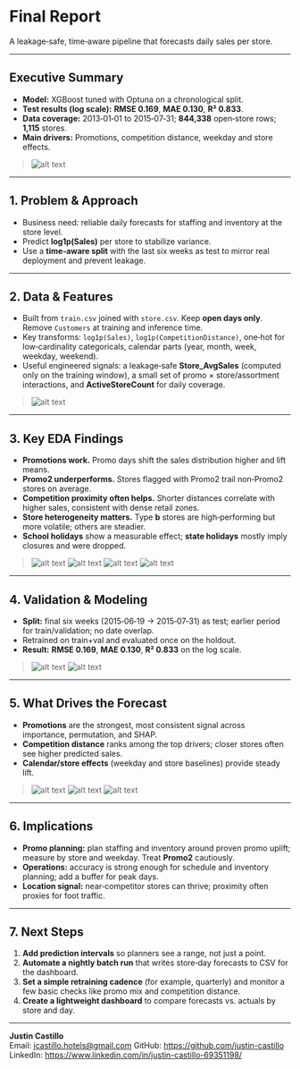 # Final Report
A leakage‑safe, time‑aware pipeline that forecasts daily sales per store.

---

## Executive Summary

- **Model:** XGBoost tuned with Optuna on a chronological split.
- **Test results (log scale):** **RMSE 0.169**, **MAE 0.130**, **R² 0.833**.
- **Data coverage:** 2013‑01‑01 to 2015‑07‑31; **844,338** open‑store rows; **1,115** stores.
- **Main drivers:** Promotions, competition distance, weekday and store effects.

> ![alt text](outputs/final_report_images/final_metrics_bar_chart.png)

---

## 1. Problem & Approach

- Business need: reliable daily forecasts for staffing and inventory at the store level.
- Predict **log1p(Sales)** per store to stabilize variance.
- Use a **time‑aware split** with the last six weeks as test to mirror real deployment and prevent leakage.

---

## 2. Data & Features

- Built from `train.csv` joined with `store.csv`. Keep **open days only**. Remove `Customers` at training and inference time.
- Key transforms: `log1p(Sales)`, `log1p(CompetitionDistance)`, one‑hot for low‑cardinality categoricals, calendar parts (year, month, week, weekday, weekend).
- Useful engineered signals: a leakage‑safe **Store_AvgSales** (computed only on the training window), a small set of promo × store/assortment interactions, and **ActiveStoreCount** for daily coverage.

> ![alt text](outputs/final_report_images/02_average_daily_sales_trend_lowess.png)

---

## 3. Key EDA Findings

- **Promotions work.** Promo days shift the sales distribution higher and lift means.
- **Promo2 underperforms.** Stores flagged with Promo2 trail non‑Promo2 stores on average.
- **Competition proximity often helps.** Shorter distances correlate with higher sales, consistent with dense retail zones.
- **Store heterogeneity matters.** Type **b** stores are high‑performing but more volatile; others are steadier.
- **School holidays** show a measurable effect; **state holidays** mostly imply closures and were dropped.

> ![alt text](outputs/final_report_images/03_promo_non_promo_dist.png)
> ![alt text](outputs/final_report_images/04_competition_distance_sales.png)
> ![alt text](outputs/final_report_images/05_sales_store_type.png)
> ![alt text](outputs/final_report_images/06_promo_weekday.png)

---

## 4. Validation & Modeling

- **Split:** final six weeks (2015‑06‑19 → 2015‑07‑31) as test; earlier period for train/validation; no date overlap.
- Retrained on train+val and evaluated once on the holdout.
- **Result:** **RMSE 0.169**, **MAE 0.130**, **R² 0.833** on the log scale.

> ![alt text](outputs/final_report_images/07_predicted_actual_residuals_scatter.png)
> ![alt text](outputs/final_report_images/08_residual_histogram.png)

---

## 5. What Drives the Forecast

- **Promotions** are the strongest, most consistent signal across importance, permutation, and SHAP.
- **Competition distance** ranks among the top drivers; closer stores often see higher predicted sales.
- **Calendar/store effects** (weekday and store baselines) provide steady lift.

> ![alt text](outputs/final_report_images/09_top20_feature_importances.png)
> ![alt text](outputs/final_report_images/10_permutation_importances.png)
> ![alt text](outputs/shap_beeswarm_top_20.png)

---

## 6. Implications

- **Promo planning:** plan staffing and inventory around proven promo uplift; measure by store and weekday. Treat **Promo2** cautiously.
- **Operations:** accuracy is strong enough for schedule and inventory planning; add a buffer for peak days.
- **Location signal:** near‑competitor stores can thrive; proximity often proxies for foot traffic.

---

## 7. Next Steps

1. **Add prediction intervals** so planners see a range, not just a point.
2. **Automate a nightly batch run** that writes store‑day forecasts to CSV for the dashboard.
3. **Set a simple retraining cadence** (for example, quarterly) and monitor a few basic checks like promo mix and competition distance.
4. **Create a lightweight dashboard** to compare forecasts vs. actuals by store and day.

---

**Justin Castillo**  
Email: jcastillo.hotels@gmail.com 
GitHub: https://github.com/justin-castillo  
LinkedIn: https://www.linkedin.com/in/justin-castillo-69351198/
